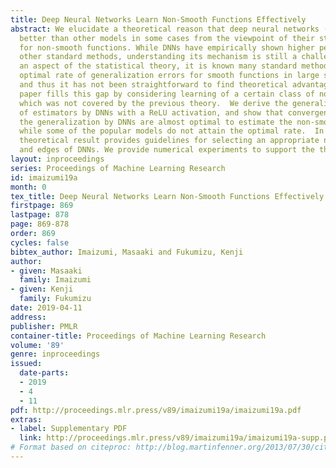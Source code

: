 ```yaml
---
title: Deep Neural Networks Learn Non-Smooth Functions Effectively
abstract: We elucidate a theoretical reason that deep neural networks (DNNs) perform
  better than other models in some cases from the viewpoint of their statistical properties
  for non-smooth functions. While DNNs have empirically shown higher performance than
  other standard methods, understanding its mechanism is still a challenging problem.  From
  an aspect of the statistical theory, it is known many standard methods attain the
  optimal rate of generalization errors for smooth functions in large sample asymptotics,
  and thus it has not been straightforward to find theoretical advantages of DNNs.  This
  paper fills this gap by considering learning of a certain class of non-smooth functions,
  which was not covered by the previous theory.  We derive the generalization error
  of estimators by DNNs with a ReLU activation, and show that convergence rates of
  the generalization by DNNs are almost optimal to estimate the non-smooth functions,
  while some of the popular models do not attain the optimal rate.  In addition, our
  theoretical result provides guidelines for selecting an appropriate number of layers
  and edges of DNNs. We provide numerical experiments to support the theoretical results.
layout: inproceedings
series: Proceedings of Machine Learning Research
id: imaizumi19a
month: 0
tex_title: Deep Neural Networks Learn Non-Smooth Functions Effectively
firstpage: 869
lastpage: 878
page: 869-878
order: 869
cycles: false
bibtex_author: Imaizumi, Masaaki and Fukumizu, Kenji
author:
- given: Masaaki
  family: Imaizumi
- given: Kenji
  family: Fukumizu
date: 2019-04-11
address: 
publisher: PMLR
container-title: Proceedings of Machine Learning Research
volume: '89'
genre: inproceedings
issued:
  date-parts:
  - 2019
  - 4
  - 11
pdf: http://proceedings.mlr.press/v89/imaizumi19a/imaizumi19a.pdf
extras:
- label: Supplementary PDF
  link: http://proceedings.mlr.press/v89/imaizumi19a/imaizumi19a-supp.pdf
# Format based on citeproc: http://blog.martinfenner.org/2013/07/30/citeproc-yaml-for-bibliographies/
---
```

